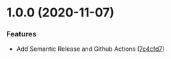 # 1.0.0 (2020-11-07)


### Features

* Add Semantic Release and Github Actions ([7c4cfd7](https://github.com/suyanksaraswat/semantic-release/commit/7c4cfd7c3ebe94c1cc2659b1f10266e21eae1703))
